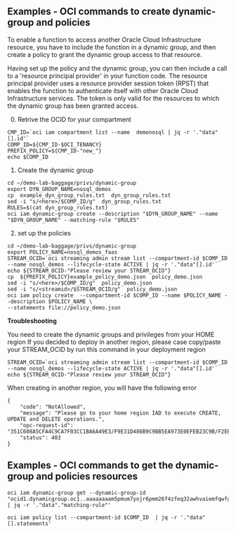 ## Examples - OCI commands to create dynamic-group and policies

To enable a function to access another Oracle Cloud Infrastructure resource, you have to include the function in a dynamic group, and then create a policy to grant 
the dynamic group access to that resource. 

Having set up the policy and the dynamic group, you can then include a call to a 'resource principal provider' in your function code. The resource principal provider uses a 
resource provider session token (RPST) that enables the function to authenticate itself with other Oracle Cloud Infrastructure services. The token is only valid for the 
resources to which the dynamic group has been granted access. 

0) Retrive the OCID for your compartment
````
CMP_ID=`oci iam compartment list --name  demonosql | jq -r '."data"[].id'`
COMP_ID=${CMP_ID-$OCI_TENANCY}
PREFIX_POLICY=${CMP_ID-"new_"}
echo $COMP_ID
````

1) Create the dynamic group

````
cd ~/demo-lab-baggage/privs/dynamic-group
export DYN_GROUP_NAME=nosql_demos
cp  example_dyn_group_rules.txt  dyn_group_rules.txt
sed -i "s/<here>/$COMP_ID/g"  dyn_group_rules.txt
RULES=$(cat dyn_group_rules.txt)
oci iam dynamic-group create --description "$DYN_GROUP_NAME" --name "$DYN_GROUP_NAME" --matching-rule "$RULES" 
````
2) set up the policies

````
cd ~/demo-lab-baggage/privs/dynamic-group
export POLICY_NAME=nosql_demos_faas
STREAM_OCID=`oci streaming admin stream list --compartment-id $COMP_ID --name nosql_demos --lifecycle-state ACTIVE | jq -r '."data"[].id'`
echo ${STREAM_OCID-"Please review your STREAM_OCID"}
cp  ${PREFIX_POLICY}example_policy_demo.json  policy_demo.json
sed -i "s/<here>/$COMP_ID/g"  policy_demo.json
sed -i "s/<streamid>/$STREAM_OCID/g"  policy_demo.json
oci iam policy create  --compartment-id $COMP_ID --name $POLICY_NAME --description $POLICY_NAME \
--statements file://policy_demo.json 
````


**Troubleshooting** 

You need to create the dynamic groups and privileges from your HOME region
If you decided to deploy in another region, please case copy/paste your STREAM_OCID by run this command in your deployment region
````
STREAM_OCID=`oci streaming admin stream list --compartment-id $COMP_ID --name nosql_demos --lifecycle-state ACTIVE | jq -r '."data"[].id'`
echo ${STREAM_OCID-"Please review your STREAM_OCID"}
````

When creating in another region, you will have the following error

````
{
    "code": "NotAllowed",
    "message": "Please go to your home region IAD to execute CREATE, UPDATE and DELETE operations.",
    "opc-request-id": "351C608A5CFA4C9CA7F03CC1BA6A49E3/F9E31D486B9C9BB5EA973E0EFEB23C9B/F2EB27857DD51C9AEDA24A1453792066",
    "status": 403
}
````


## Examples - OCI commands to get the dynamic-group and policies resources

````
oci iam dynamic-group get --dynamic-group-id "ocid1.dynamicgroup.oc1..aaaaaaaam5pmum7yojr6pmm26f4zfeq32awhvaiemfqwfgrxctl2y4uvvuaq"\
| jq -r '."data"."matching-rule"'
````
````
oci iam policy list --compartment-id $COMP_ID  | jq -r '."data"[].statements' 
````

